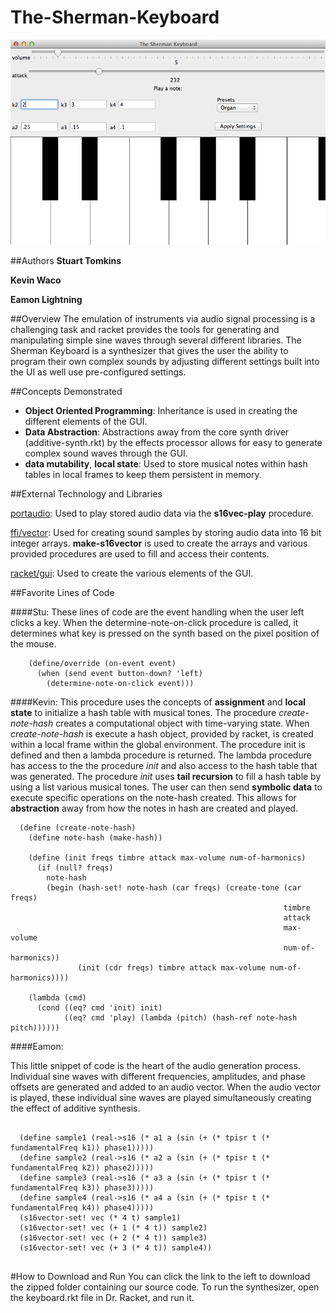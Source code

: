 # The-Sherman-Keyboard

<img src=https://raw.githubusercontent.com/oplS15projects/The-Sherman-Keyboard/master/screenshot.png>

##Authors
**Stuart Tomkins**

**Kevin Waco**

**Eamon Lightning**


##Overview
The emulation of instruments via audio signal processing is a challenging task and racket provides the tools for
generating and manipulating simple sine waves through several different libraries. The Sherman Keyboard is a synthesizer that gives the user the ability to program their own complex sounds by adjusting different settings built into the UI as well use pre-configured settings.

##Concepts Demonstrated
* **Object Oriented Programming**: Inheritance is used in creating the different elements of the GUI.
* **Data Abstraction**: Abstractions away from the core synth driver (additive-synth.rkt) by the effects processor allows for easy to generate complex sound waves through the GUI.
* **data mutability**, **local state**: Used to store musical notes within hash tables in local frames to keep them persistent in memory.

##External Technology and Libraries

[portaudio](http://pkg-build.racket-lang.org/doc/portaudio/index.html): Used to play stored audio data via the **s16vec-play** procedure. 

[ffi/vector](http://docs.racket-lang.org/foreign/homogeneous-vectors.html): Used for creating sound samples by storing audio data into 16 bit integer arrays. **make-s16vector** is used to create the arrays and various provided procedures are used to fill and access their contents.

[racket/gui](http://docs.racket-lang.org/gui/index.html?q=racket%20gui): Used to create the various elements of the GUI.


##Favorite Lines of Code

####Stu:
These lines of code are the event handling when the user left clicks a key. When the determine-note-on-click
procedure is called, it determines what key is pressed on the synth based on the pixel position of the mouse.
```
    (define/override (on-event event)
      (when (send event button-down? 'left)
        (determine-note-on-click event)))
```

####Kevin:
This procedure uses the concepts of **assignment** and **local state** to initialize a hash table with musical tones. The procedure *create-note-hash* creates a computational object with time-varying state. When *create-note-hash* is execute a hash object, provided by racket, is created within a local frame within the global environment. The procedure init is defined and then a lambda procedure is returned. The lambda procedure has access to the the procedure *init* and also access to the hash table that was generated. The procedure *init* uses **tail recursion** to fill a hash table by using a list various musical tones. The user can then send **symbolic data** to execute specific operations on the note-hash created. This allows for **abstraction** away from how the notes in hash are created and played.

```
  (define (create-note-hash)
    (define note-hash (make-hash))
  
    (define (init freqs timbre attack max-volume num-of-harmonics)
      (if (null? freqs)
        note-hash
        (begin (hash-set! note-hash (car freqs) (create-tone (car freqs)
                                                             timbre
                                                             attack
                                                             max-volume
                                                             num-of-harmonics))
               (init (cdr freqs) timbre attack max-volume num-of-harmonics))))
        
    (lambda (cmd)
      (cond ((eq? cmd 'init) init)
            ((eq? cmd 'play) (lambda (pitch) (hash-ref note-hash pitch))))))
```

####Eamon:

This little snippet of code is the heart of the audio generation process. Individual sine waves with different frequencies, amplitudes, and phase offsets are generated and added to an audio vector. When the audio vector is played, these individual sine waves are played simultaneously creating the effect of additive synthesis. 

```

  (define sample1 (real->s16 (* a1 a (sin (+ (* tpisr t (* fundamentalFreq k1)) phase1)))))
  (define sample2 (real->s16 (* a2 a (sin (+ (* tpisr t (* fundamentalFreq k2)) phase2)))))
  (define sample3 (real->s16 (* a3 a (sin (+ (* tpisr t (* fundamentalFreq k3)) phase3)))))
  (define sample4 (real->s16 (* a4 a (sin (+ (* tpisr t (* fundamentalFreq k4)) phase4)))))
  (s16vector-set! vec (* 4 t) sample1)
  (s16vector-set! vec (+ 1 (* 4 t)) sample2)
  (s16vector-set! vec (+ 2 (* 4 t)) sample3)
  (s16vector-set! vec (+ 3 (* 4 t)) sample4))
     
```


#How to Download and Run
You can click the link to the left to download the zipped folder containing our source code. To run the synthesizer, 
open the keyboard.rkt file in Dr. Racket, and run it.
